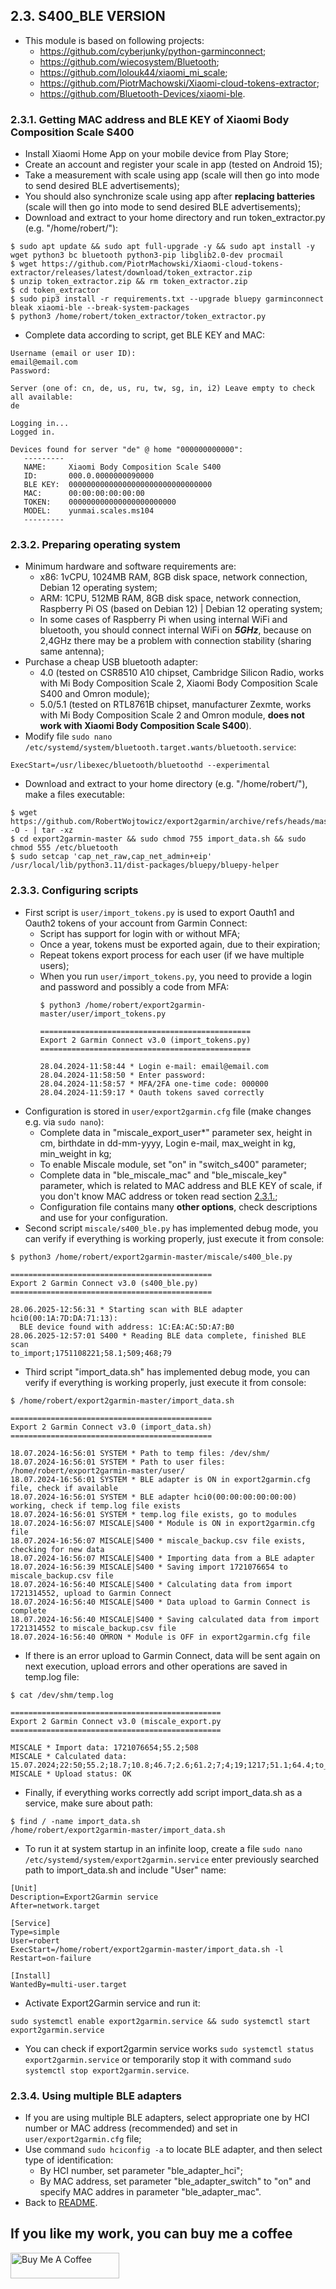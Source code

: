 ## 2.3. S400_BLE VERSION
- This module is based on following projects:
  - https://github.com/cyberjunky/python-garminconnect;
  - https://github.com/wiecosystem/Bluetooth;
  - https://github.com/lolouk44/xiaomi_mi_scale;
  - https://github.com/PiotrMachowski/Xiaomi-cloud-tokens-extractor;
  - https://github.com/Bluetooth-Devices/xiaomi-ble.

### 2.3.1. Getting MAC address and BLE KEY of Xiaomi Body Composition Scale S400
- Install Xiaomi Home App on your mobile device from Play Store;
- Create an account and register your scale in app (tested on Android 15);
- Take a measurement with scale using app (scale will then go into mode to send desired BLE advertisements);
- You should also synchronize scale using app after **replacing batteries** (scale will then go into mode to send desired BLE advertisements);
- Download and extract to your home directory and run token_extractor.py (e.g. "/home/robert/"):
```
$ sudo apt update && sudo apt full-upgrade -y && sudo apt install -y wget python3 bc bluetooth python3-pip libglib2.0-dev procmail
$ wget https://github.com/PiotrMachowski/Xiaomi-cloud-tokens-extractor/releases/latest/download/token_extractor.zip
$ unzip token_extractor.zip && rm token_extractor.zip
$ cd token_extractor
$ sudo pip3 install -r requirements.txt --upgrade bluepy garminconnect bleak xiaomi-ble --break-system-packages
$ python3 /home/robert/token_extractor/token_extractor.py
```
- Complete data according to script, get BLE KEY and MAC:
```
Username (email or user ID):
email@email.com
Password:

Server (one of: cn, de, us, ru, tw, sg, in, i2) Leave empty to check all available:
de

Logging in...
Logged in.

Devices found for server "de" @ home "000000000000":
   ---------
   NAME:     Xiaomi Body Composition Scale S400
   ID:       000.0.0000000090000
   BLE KEY:  00000000000000000000000000000000
   MAC:      00:00:00:00:00:00
   TOKEN:    000000000000000000000000
   MODEL:    yunmai.scales.ms104
   ---------
```

### 2.3.2. Preparing operating system
- Minimum hardware and software requirements are:
  - x86: 1vCPU, 1024MB RAM, 8GB disk space, network connection, Debian 12 operating system;
  - ARM: 1CPU, 512MB RAM, 8GB disk space, network connection, Raspberry Pi OS (based on Debian 12) | Debian 12 operating system;
  - In some cases of Raspberry Pi when using internal WiFi and bluetooth, you should connect internal WiFi on **_5GHz_**, because on 2,4GHz there may be a problem with connection stability (sharing same antenna);
- Purchase a cheap USB bluetooth adapter:
  - 4.0 (tested on CSR8510 A10 chipset, Cambridge Silicon Radio, works with Mi Body Composition Scale 2, Xiaomi Body Composition Scale S400 and Omron module);
  - 5.0/5.1 (tested on RTL8761B chipset, manufacturer Zexmte, works with Mi Body Composition Scale 2 and Omron module, **does not work with Xiaomi Body Composition Scale S400**).
- Modify file `sudo nano /etc/systemd/system/bluetooth.target.wants/bluetooth.service`:
```
ExecStart=/usr/libexec/bluetooth/bluetoothd --experimental
```
- Download and extract to your home directory (e.g. "/home/robert/"), make a files executable:
```
$ wget https://github.com/RobertWojtowicz/export2garmin/archive/refs/heads/master.tar.gz -O - | tar -xz
$ cd export2garmin-master && sudo chmod 755 import_data.sh && sudo chmod 555 /etc/bluetooth
$ sudo setcap 'cap_net_raw,cap_net_admin+eip' /usr/local/lib/python3.11/dist-packages/bluepy/bluepy-helper
```

### 2.3.3. Configuring scripts
- First script is `user/import_tokens.py` is used to export Oauth1 and Oauth2 tokens of your account from Garmin Connect:
  - Script has support for login with or without MFA;
  - Once a year, tokens must be exported again, due to their expiration;
  - Repeat tokens export process for each user (if we have multiple users);
  - When you run `user/import_tokens.py`, you need to provide a login and password and possibly a code from MFA:
	```
	$ python3 /home/robert/export2garmin-master/user/import_tokens.py

	===============================================
	Export 2 Garmin Connect v3.0 (import_tokens.py)
	===============================================

	28.04.2024-11:58:44 * Login e-mail: email@email.com
	28.04.2024-11:58:50 * Enter password:
	28.04.2024-11:58:57 * MFA/2FA one-time code: 000000
	28.04.2024-11:59:17 * Oauth tokens saved correctly
	```
- Configuration is stored in `user/export2garmin.cfg` file (make changes e.g. via `sudo nano`):
  - Complete data in "miscale_export_user*" parameter sex, height in cm, birthdate in dd-mm-yyyy, Login e-mail, max_weight in kg, min_weight in kg;
  - To enable Miscale module, set "on" in "switch_s400" parameter;
  - Complete data in "ble_miscale_mac" and "ble_miscale_key" parameter, which is related to MAC address and BLE KEY of scale, if you don't know MAC address or token read section [2.3.1.](https://github.com/RobertWojtowicz/export2garmin/blob/master/manuals/S400_BLE.md#231-getting-mac-address-and-cloud-token-of-xiaomi-body-composition-scale-s400);
  - Configuration file contains many **other options**, check descriptions and use for your configuration.
- Second script `miscale/s400_ble.py` has implemented debug mode, you can verify if everything is working properly, just execute it from console:
```
$ python3 /home/robert/export2garmin-master/miscale/s400_ble.py

=============================================
Export 2 Garmin Connect v3.0 (s400_ble.py)
=============================================

28.06.2025-12:56:31 * Starting scan with BLE adapter hci0(00:1A:7D:DA:71:13):
  BLE device found with address: 1C:EA:AC:5D:A7:B0
28.06.2025-12:57:01 S400 * Reading BLE data complete, finished BLE scan
to_import;1751108221;58.1;509;468;79
```
- Third script "import_data.sh" has implemented debug mode, you can verify if everything is working properly, just execute it from console:
```
$ /home/robert/export2garmin-master/import_data.sh

=============================================
Export 2 Garmin Connect v3.0 (import_data.sh)
=============================================

18.07.2024-16:56:01 SYSTEM * Path to temp files: /dev/shm/
18.07.2024-16:56:01 SYSTEM * Path to user files: /home/robert/export2garmin-master/user/
18.07.2024-16:56:01 SYSTEM * BLE adapter is ON in export2garmin.cfg file, check if available
18.07.2024-16:56:01 SYSTEM * BLE adapter hci0(00:00:00:00:00:00) working, check if temp.log file exists
18.07.2024-16:56:01 SYSTEM * temp.log file exists, go to modules
18.07.2024-16:56:07 MISCALE|S400 * Module is ON in export2garmin.cfg file
18.07.2024-16:56:07 MISCALE|S400 * miscale_backup.csv file exists, checking for new data
18.07.2024-16:56:07 MISCALE|S400 * Importing data from a BLE adapter
18.07.2024-16:56:39 MISCALE|S400 * Saving import 1721076654 to miscale_backup.csv file
18.07.2024-16:56:40 MISCALE|S400 * Calculating data from import 1721314552, upload to Garmin Connect
18.07.2024-16:56:40 MISCALE|S400 * Data upload to Garmin Connect is complete
18.07.2024-16:56:40 MISCALE|S400 * Saving calculated data from import 1721314552 to miscale_backup.csv file
18.07.2024-16:56:40 OMRON * Module is OFF in export2garmin.cfg file
```
- If there is an error upload to Garmin Connect, data will be sent again on next execution, upload errors and other operations are saved in temp.log file:
```
$ cat /dev/shm/temp.log

===============================================
Export 2 Garmin Connect v3.0 (miscale_export.py
===============================================

MISCALE * Import data: 1721076654;55.2;508
MISCALE * Calculated data: 15.07.2024;22:50;55.2;18.7;10.8;46.7;2.6;61.2;7;4;19;1217;51.1;64.4;to_gain:6.8;23.4;508;email@email.com;15.07.2024;23:00
MISCALE * Upload status: OK
```
- Finally, if everything works correctly add script import_data.sh as a service, make sure about path:
```
$ find / -name import_data.sh
/home/robert/export2garmin-master/import_data.sh
```
- To run it at system startup in an infinite loop, create a file `sudo nano /etc/systemd/system/export2garmin.service` enter previously searched path to import_data.sh and include "User" name:
```
[Unit]
Description=Export2Garmin service
After=network.target

[Service]
Type=simple
User=robert
ExecStart=/home/robert/export2garmin-master/import_data.sh -l
Restart=on-failure

[Install]
WantedBy=multi-user.target
```
- Activate Export2Garmin service and run it:
```
sudo systemctl enable export2garmin.service && sudo systemctl start export2garmin.service
```
- You can check if export2garmin service works `sudo systemctl status export2garmin.service` or temporarily stop it with command `sudo systemctl stop export2garmin.service`.

### 2.3.4. Using multiple BLE adapters
- If you are using multiple BLE adapters, select appropriate one by HCI number or MAC address (recommended) and set in `user/export2garmin.cfg` file;
- Use command `sudo hciconfig -a` to locate BLE adapter, and then select type of identification:
	- By HCI number, set parameter "ble_adapter_hci";
	- By MAC address, set parameter "ble_adapter_switch" to "on" and specify MAC addres in parameter "ble_adapter_mac".
- Back to [README](https://github.com/RobertWojtowicz/export2garmin/blob/master/README.md).

## If you like my work, you can buy me a coffee
<a href="https://www.buymeacoffee.com/RobertWojtowicz" target="_blank"><img src="https://cdn.buymeacoffee.com/buttons/default-orange.png" alt="Buy Me A Coffee" height="41" width="174"></a>